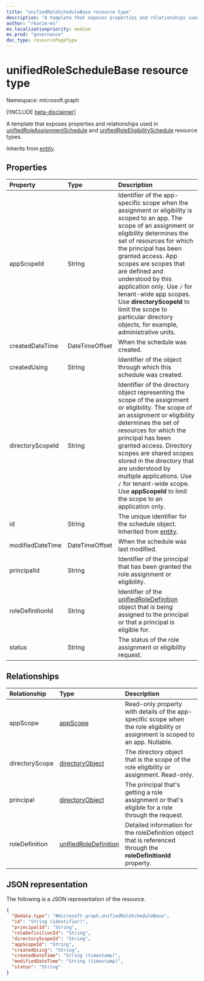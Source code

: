 ```yaml
---
title: "unifiedRoleScheduleBase resource type"
description: "A template that exposes properties and relationships used in unifiedRoleAssignmentSchedule and unifiedRoleEligibilitySchedule resource types."
author: "rkarim-ms"
ms.localizationpriority: medium
ms.prod: "governance"
doc_type: resourcePageType
---
```


# unifiedRoleScheduleBase resource type

Namespace: microsoft.graph

[!INCLUDE [beta-disclaimer](../../includes/beta-disclaimer.md)]

A template that exposes properties and relationships used in [unifiedRoleAssignmentSchedule](unifiedroleassignmentschedule.md) and [unifiedRoleEligibilitySchedule](unifiedroleeligibilityschedule.md) resource types.


Inherits from [entity](../resources/entity.md).

## Properties
|Property|Type|Description|
|:---|:---|:---|
|appScopeId|String|Identifier of the app-specific scope when the assignment or eligibility is scoped to an app. The scope of an assignment or eligibility determines the set of resources for which the principal has been granted access. App scopes are scopes that are defined and understood by this application only. Use `/` for tenant-wide app scopes. Use **directoryScopeId** to limit the scope to particular directory objects, for example, administrative units.|
|createdDateTime|DateTimeOffset|When the schedule was created.|
|createdUsing|String|Identifier of the object through which this schedule was created.|
|directoryScopeId|String|Identifier of the directory object representing the scope of the assignment or eligibility. The scope of an assignment or eligibility determines the set of resources for which the principal has been granted access. Directory scopes are shared scopes stored in the directory that are understood by multiple applications. Use `/` for tenant-wide scope. Use **appScopeId** to limit the scope to an application only.|
|id|String|The unique identifier for the schedule object. Inherited from [entity](../resources/entity.md).|
|modifiedDateTime|DateTimeOffset|When the schedule was last modified.|
|principalId|String|Identifier of the principal that has been granted the role assignment or eligibility.|
|roleDefinitionId|String|Identifier of the [unifiedRoleDefinition](unifiedroledefinition.md) object that is being assigned to the principal or that a principal is eligible for.|
|status|String|The status of the role assignment or eligibility request.|

## Relationships
|Relationship|Type|Description|
|:---|:---|:---|
|appScope|[appScope](../resources/appscope.md)|Read-only property with details of the app-specific scope when the role eligibility or assignment is scoped to an app. Nullable.|
|directoryScope|[directoryObject](../resources/directoryobject.md)|The directory object that is the scope of the role eligibility or assignment. Read-only.|
|principal|[directoryObject](../resources/directoryobject.md)|The principal that's getting a role assignment or that's eligible for a role through the request.|
|roleDefinition|[unifiedRoleDefinition](../resources/unifiedroledefinition.md)|Detailed information for the roleDefinition object that is referenced through the **roleDefinitionId** property.|

## JSON representation
The following is a JSON representation of the resource.
<!-- {
  "blockType": "resource",
  "keyProperty": "id",
  "@odata.type": "microsoft.graph.unifiedRoleScheduleBase",
  "baseType": "microsoft.graph.entity",
  "openType": false
}
-->
``` json
{
  "@odata.type": "#microsoft.graph.unifiedRoleScheduleBase",
  "id": "String (identifier)",
  "principalId": "String",
  "roleDefinitionId": "String",
  "directoryScopeId": "String",
  "appScopeId": "String",
  "createdUsing": "String",
  "createdDateTime": "String (timestamp)",
  "modifiedDateTime": "String (timestamp)",
  "status": "String"
}
```